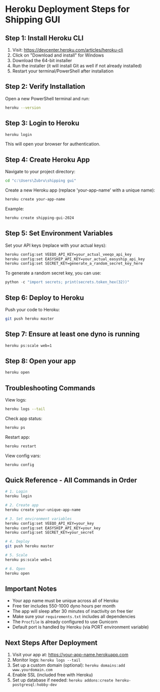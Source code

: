 # Heroku Deployment Steps for Shipping GUI

## Step 1: Install Heroku CLI

1. Visit: https://devcenter.heroku.com/articles/heroku-cli
2. Click on "Download and install" for Windows
3. Download the 64-bit installer
4. Run the installer (it will install Git as well if not already installed)
5. Restart your terminal/PowerShell after installation

## Step 2: Verify Installation

Open a new PowerShell terminal and run:
```bash
heroku --version
```

## Step 3: Login to Heroku

```bash
heroku login
```
This will open your browser for authentication.

## Step 4: Create Heroku App

Navigate to your project directory:
```bash
cd "c:\Users\Zubru\shipping gui"
```

Create a new Heroku app (replace 'your-app-name' with a unique name):
```bash
heroku create your-app-name
```

Example:
```bash
heroku create shipping-gui-2024
```

## Step 5: Set Environment Variables

Set your API keys (replace with your actual keys):

```bash
heroku config:set VEEQO_API_KEY=your_actual_veeqo_api_key
heroku config:set EASYSHIP_API_KEY=your_actual_easyship_api_key
heroku config:set SECRET_KEY=generate_a_random_secret_key_here
```

To generate a random secret key, you can use:
```python
python -c "import secrets; print(secrets.token_hex(32))"
```

## Step 6: Deploy to Heroku

Push your code to Heroku:
```bash
git push heroku master
```

## Step 7: Ensure at least one dyno is running

```bash
heroku ps:scale web=1
```

## Step 8: Open your app

```bash
heroku open
```

## Troubleshooting Commands

View logs:
```bash
heroku logs --tail
```

Check app status:
```bash
heroku ps
```

Restart app:
```bash
heroku restart
```

View config vars:
```bash
heroku config
```

## Quick Reference - All Commands in Order

```bash
# 1. Login
heroku login

# 2. Create app
heroku create your-unique-app-name

# 3. Set environment variables
heroku config:set VEEQO_API_KEY=your_key
heroku config:set EASYSHIP_API_KEY=your_key
heroku config:set SECRET_KEY=your_secret

# 4. Deploy
git push heroku master

# 5. Scale
heroku ps:scale web=1

# 6. Open
heroku open
```

## Important Notes

- Your app name must be unique across all of Heroku
- Free tier includes 550-1000 dyno hours per month
- The app will sleep after 30 minutes of inactivity on free tier
- Make sure your `requirements.txt` includes all dependencies
- The `Procfile` is already configured to use Gunicorn
- Default port is handled by Heroku (via PORT environment variable)

## Next Steps After Deployment

1. Visit your app at: https://your-app-name.herokuapp.com
2. Monitor logs: `heroku logs --tail`
3. Set up a custom domain (optional): `heroku domains:add www.yourdomain.com`
4. Enable SSL (included free with Heroku)
5. Set up database if needed: `heroku addons:create heroku-postgresql:hobby-dev`
